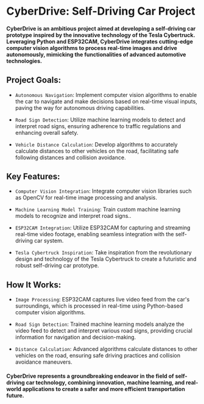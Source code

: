# CyberDrive: Self-Driving Car Project

#### CyberDrive is an ambitious project aimed at developing a self-driving car prototype inspired by the innovative technology of the Tesla Cybertruck. Leveraging Python and ESP32CAM, CyberDrive integrates cutting-edge computer vision algorithms to process real-time images and drive autonomously, mimicking the functionalities of advanced automotive technologies.

## Project Goals:

- `Autonomous Navigation`: Implement computer vision algorithms to enable the car to navigate and make decisions based on real-time visual inputs, paving the way for autonomous driving capabilities.

- `Road Sign Detection`: Utilize machine learning models to detect and interpret road signs, ensuring adherence to traffic regulations and enhancing overall safety.

- `Vehicle Distance Calculation`: Develop algorithms to accurately calculate distances to other vehicles on the road, facilitating safe following distances and collision avoidance.

## Key Features:

- `Computer Vision Integration`: Integrate computer vision libraries such as OpenCV for real-time image processing and analysis.

- `Machine Learning Model Training`: Train custom machine learning models to recognize and interpret road signs..

- `ESP32CAM Integration`: Utilize ESP32CAM for capturing and streaming real-time video footage, enabling seamless integration with the self-driving car system.

- `Tesla Cybertruck Inspiration`: Take inspiration from the revolutionary design and technology of the Tesla Cybertruck to create a futuristic and robust self-driving car prototype.

## How It Works:

- `Image Processing`: ESP32CAM captures live video feed from the car's surroundings, which is processed in real-time using Python-based computer vision algorithms.

- `Road Sign Detection`: Trained machine learning models analyze the video feed to detect and interpret various road signs, providing crucial information for navigation and decision-making.

- `Distance Calculation`: Advanced algorithms calculate distances to other vehicles on the road, ensuring safe driving practices and collision avoidance maneuvers.

#### CyberDrive represents a groundbreaking endeavor in the field of self-driving car technology, combining innovation, machine learning, and real-world applications to create a safer and more efficient transportation future.
